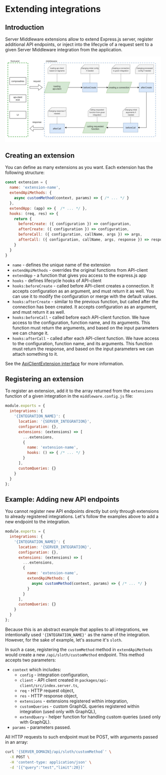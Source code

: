 # Extending integrations

## Introduction

Server Middleware extensions allow to extend Express.js server, register additional API endpoints, or inject into the lifecycle of a request sent to a given Server Middleware integration from the application.

<center>
  <img src="../images/middleware-extensions.jpg" alt="Middleware Extensions" />
</center>

## Creating an extension

You can define as many extensions as you want. Each extension has the following structure:

```js
const extension = {
  name: 'extension-name',
  extendApiMethods: {
    async customMethod(context, params) => { /* ... */ }
  },
  extendApp: (app) => {  /* ... */ },
  hooks: (req, res) => {
    return {
      beforeCreate: ({ configuration }) => configuration,
      afterCreate: ({ configuration }) => configuration,
      beforeCall: ({ configuration, callName, args }) => args,
      afterCall: ({ configuration, callName, args, response }) => response
    }
  }
}
```

- `name` - defines the unique name of the extension
- `extendApiMethods` - overrides the original functions from API-client
- `extendApp` - a function that gives you access to the express.js app
- `hooks` - defines lifecycle hooks of API-client
- `hooks:beforeCreate` - called before API-client creates a connection. It accepts configuration as an argument, and must return it as well. You can use it to modify the configuration or merge with the default values.
- `hooks:afterCreate` - similar to the previous function, but called after the connection has been created. It accepts configuration as an argument, and must return it as well.
- `hooks:beforeCall` - called before each API-client function. We have access to the configuration, function name, and its arguments. This function must return the arguments, and based on the input parameters we can change it.
- `hooks:afterCall` - called after each API-client function. We have access to the configuration, function name, and its arguments. This function must return the response, and based on the input parameters we can attach something to it.

See the [ApiClientExtension interface](/reference/api/core.apiclientextension.html) for more information.

## Registering an extension

To register an extension, add it to the array returned from the `extensions` function of a given integration in the `middleware.config.js` file:

```js
module.exports = {
  integrations: {
    '{INTEGRATION_NAME}': {
      location: '{SERVER_INTEGRATION}',
      configuration: {},
      extensions: (extensions) => [
        ...extensions,
        {
          name: 'extension-name',
          hooks: () => { /* ... */ }
        }
      ],
      customQueries: {}
    }
  }
};
```

## Example: Adding new API endpoints

You cannot register new API endpoints directly but only through extensions to already registered integrations. Let's follow the examples above to add a new endpoint to the integration.

```js
module.exports = {
  integrations: {
    '{INTEGRATION_NAME}': {
      location: '{SERVER_INTEGRATION}',
      configuration: {},
      extensions: (extensions) => [
        ...extensions,
        {
          name: 'extension-name',
          extendApiMethods: {
            async customMethod(context, params) => { /* ... */ }
          }
        }
      ],
      customQueries: {}
    }
  }
};
```

Because this is an abstract example that applies to all integrations, we intentionally used `'{INTEGRATION_NAME}'` as the name of the integration. However, for the sake of example, let's assume it's `sloth`.

In such a case, registering the `customMethod` method in `extendApiMethods` would create a new `/api/sloth/customMethod` endpoint. This method accepts two parameters:

- `context` which includes:
  - `config` - integration configuration,
  - `client` - API client created in `packages/api-client/src/index.server.ts`,
  - `req` - HTTP request object,
  - `res` - HTTP response object,
  - `extensions` - extensions registered within integration,
  - `customQueries` - custom GraphQL queries registered within integration (used only with GraphQL),
  - `extendQuery` - helper function for handling custom queries (used only with GraphQL).
- `params` - parameters passed.

All HTTP requests to such endpoint must be POST, with arguments passed in an array:

```bash
curl '{SERVER_DOMAIN}/api/sloth/customMethod`' \
  -X POST \
  -H 'content-type: application/json' \
  -d '[{"query":"test","limit":20}]'
```
